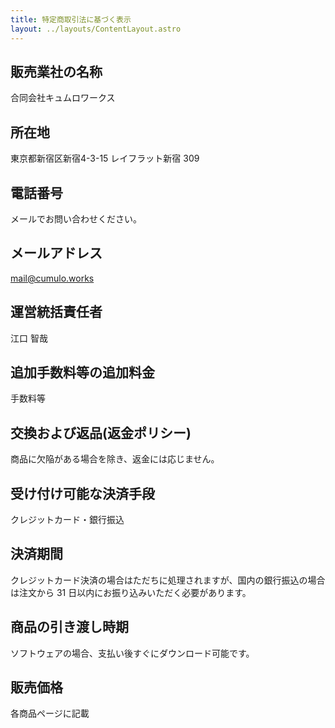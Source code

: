 ```yaml
---
title: 特定商取引法に基づく表示
layout: ../layouts/ContentLayout.astro
---
```



## 販売業社の名称

合同会社キュムロワークス

## 所在地

東京都新宿区新宿4-3-15 レイフラット新宿 309

## 電話番号

メールでお問い合わせください。

## メールアドレス

<mail@cumulo.works>

## 運営統括責任者

江口 智哉

## 追加手数料等の追加料金

手数料等

## 交換および返品(返金ポリシー)

商品に欠陥がある場合を除き、返金には応じません。

## 受け付け可能な決済手段

クレジットカード・銀行振込

## 決済期間

クレジットカード決済の場合はただちに処理されますが、国内の銀行振込の場合は注文から 31 日以内にお振り込みいただく必要があります。

## 商品の引き渡し時期

ソフトウェアの場合、支払い後すぐにダウンロード可能です。

## 販売価格

各商品ページに記載
